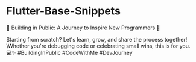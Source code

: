 # Flutter-Base-Snippets
🌟 Building in Public: A Journey to Inspire New Programmers 🚀

Starting from scratch? Let's learn, grow, and share the process together! \Whether you're debugging code or celebrating small wins, this is for you. 💻✨ 
\#BuildingInPublic 
\#CodeWithMe
\#DevJourney

